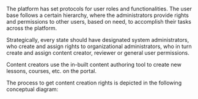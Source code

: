 The platform has set protocols for user roles and functionalities. The user base follows a certain hierarchy, where the administrators provide rights and permissions to other users, based on need, to accomplish their tasks across the platform. 

Strategically, every state should have designated system administrators, who create and assign rights to organizational administrators, who in turn create and assign content creator, reviewer or general user permissions.  

Content creators use the in-built content authoring tool to create new lessons, courses, etc. on the portal.

The process to get content creation rights is depicted in the following conceptual diagram:

<Image>
